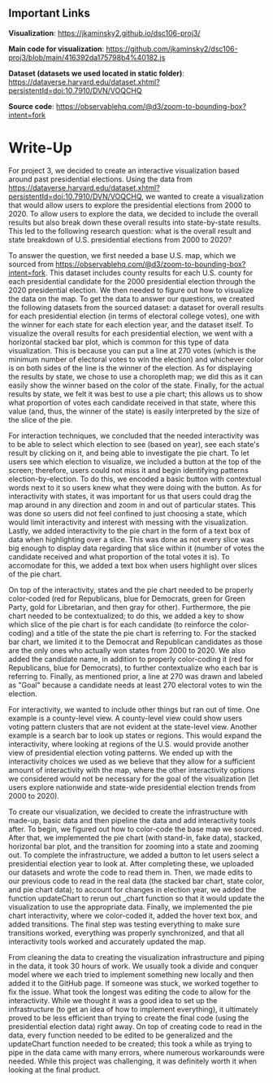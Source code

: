 ## Important Links

**Visualization**: https://jkaminsky2.github.io/dsc106-proj3/

**Main code for visualization**: https://github.com/jkaminsky2/dsc106-proj3/blob/main/416392da175798b4%40182.js

**Dataset (datasets we used located in static folder)**: https://dataverse.harvard.edu/dataset.xhtml?persistentId=doi:10.7910/DVN/VOQCHQ

**Source code**: https://observablehq.com/@d3/zoom-to-bounding-box?intent=fork

# Write-Up

For project 3, we decided to create an interactive visualization based around past presidential elections. Using the data from https://dataverse.harvard.edu/dataset.xhtml?persistentId=doi:10.7910/DVN/VOQCHQ, we wanted to create a visualization that would allow users to explore the presidential elections from 2000 to 2020. To allow users to explore the data, we decided to include the overall results but also break down these overall results into state-by-state results. This led to the following research question: what is the overall result and state breakdown of U.S. presidential elections from 2000 to 2020? 

To answer the question, we first needed a base U.S. map, which we sourced from https://observablehq.com/@d3/zoom-to-bounding-box?intent=fork. This dataset includes county results for each U.S. county for each presidential candidate for the 2000 presidential election through the 2020 presidential election. We then needed to figure out how to visualize the data on the map. To get the data to answer our questions, we created the following datasets from the sourced dataset: a dataset for overall results for each presidential election (in terms of electoral college votes), one with the winner for each state for each election year, and the dataset itself. To visualize the overall results for each presidential election, we went with a horizontal stacked bar plot, which is common for this type of data visualization. This is because you can put a line at 270 votes (which is the minimum number of electoral votes to win the election) and whichever color is on both sides of the line is the winner of the election. As for displaying the results by state, we chose to use a choropleth map; we did this as it can easily show the winner based on the color of the state. Finally, for the actual results by state, we felt it was best to use a pie chart; this allows us to show what proportion of votes each candidate received in that state, where this value (and, thus, the winner of the state) is easily interpreted by the size of the slice of the pie.

For interaction techniques, we concluded that the needed interactivity was to be able to select which election to see (based on year), see each state's result by clicking on it, and being able to investigate the pie chart. To let users see which election to visualize, we included a button at the top of the screen; therefore, users could not miss it and begin identifying patterns election-by-election. To do this, we encoded a basic button with contextual words next to it so users knew what they were doing with the button. As for interactivity with states, it was important for us that users could drag the map around in any direction and zoom in and out of particular states. This was done so users did not feel confined to just choosing a state, which would limit interactivity and interest with messing with the visualization. Lastly, we added interactivity to the pie chart in the form of a text box of data when highlighting over a slice. This was done as not every slice was big enough to display data regarding that slice within it (number of votes the candidate received and what proportion of the total votes it is). To accomodate for this, we added a text box when users highlight over slices of the pie chart. 

On top of the interactivity, states and the pie chart needed to be properly color-coded (red for Republicans, blue for Democrats, green for Green Party, gold for Libretarian, and then gray for other). Furthermore, the pie chart needed to be contextualized; to do this, we added a key to show which slice of the pie chart is for each candidate (to reinforce the color-coding) and a title of the state the pie chart is referring to. For the stacked bar chart, we limited it to the Democrat and Republican candidates as those are the only ones who actually won states from 2000 to 2020. We also added the candidate name, in addition to properly color-coding it (red for Republicans, blue for Democrats), to further contextualize who each bar is referring to. Finally, as mentioned prior, a line at 270 was drawn and labeled as "Goal" because a candidate needs at least 270 electoral votes to win the election.

For interactivity, we wanted to include other things but ran out of time. One example is a county-level view. A county-level view could show users voting pattern clusters that are not evident at the state-level view. Another example is a search bar to look up states or regions. This would expand the interactivity, where looking at regions of the U.S. would provide another view of presidential election voting patterns. We ended up with the interactivity choices we used as we believe that they allow for a sufficient amount of interactivity with the map, where the other interactivity options we considered would not be necessary for the goal of the visualization (let users explore nationwide and state-wide presidential election trends from 2000 to 2020).

To create our visualization, we decided to create the infrastructure with made-up, basic data and then pipeline the data and add interactivity tools after. To begin, we figured out how to color-code the base map we sourced. After that, we implemented the pie chart (with stand-in, fake data), stacked, horizontal bar plot, and the transition for zooming into a state and zooming out. To complete the infrastructure, we added a button to let users select a presidential election year to look at. After completing these, we uploaded our datasets and wrote the code to read them in. Then, we made edits to our previous code to read in the real data (the stacked bar chart, state color, and pie chart data); to account for changes in election year, we added the function updateChart to rerun out _chart function so that it would update the visualization to use the appropriate data. Finally, we implemented the pie chart interactivity, where we color-coded it, added the hover text box, and added transitions. The final step was testing everything to make sure transitions worked, everything was properly synchronized, and that all interactivity tools worked and accurately updated the map.

From cleaning the data to creating the visualization infrastructure and piping in the data, it took 30 hours of work. We usually took a divide and conquer model where we each tried to implement something new locally and then added it to the GitHub page. If someone was stuck, we worked together to fix the issue. What took the longest was editing the code to allow for the interactivity. While we thought it was a good idea to set up the infrastructure (to get an idea of how to implement everything), it ultimately proved to be less efficient than trying to create the final code (using the presidential election data) right away. On top of creating code to read in the data, every function needed to be edited to be generalized and the updateChart function needed to be created; this took a while as trying to pipe in the data came with many errors, where numerous workarounds were needed. While this project was challenging, it was definitely worth it when looking at the final product.
